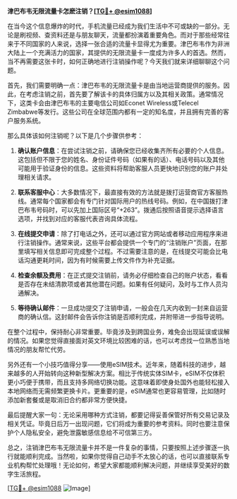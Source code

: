 **津巴布韦无限流量卡怎麽注销？[[TG💪+ @esim1088](https://t.me/s/esim1088)]**

在当今这个信息爆炸的时代，手机流量已经成为我们生活中不可或缺的一部分。无论是刷视频、查资料还是与朋友聊天，流量都扮演着重要角色。而对于那些经常往来于不同国家的人来说，选择一张合适的流量卡显得尤为重要。津巴布韦作为非洲大陆上一个充满活力的国家，其提供的无限流量卡一度成为许多人的首选。然而，当不再需要这张卡时，如何正确地进行注销操作呢？今天我们就来详细聊聊这个问题。

首先，我们需要明确一点：津巴布韦的无限流量卡是由当地运营商提供的服务。因此，在考虑注销之前，首先要了解该卡的具体归属方以及其相关政策。通常情况下，这类卡会由津巴布韦的主要电信公司如Econet Wireless或Telecel Zimbabwe等发行。这些公司在全球范围内都有一定的知名度，并且拥有完善的客户服务系统。

那么具体该如何注销呢？以下是几个步骤供参考：

1. **确认账户信息**：在尝试注销之前，请确保您已经收集齐所有必要的个人信息。这包括但不限于您的姓名、身份证件号码（如果有的话）、电话号码以及其他可能用于验证身份的信息。这些资料将帮助客服人员更快地识别您的账户并处理相关请求。

2. **联系客服中心**：大多数情况下，最直接有效的方法就是拨打运营商官方客服热线。通常每个国家都会有专门针对国际用户的热线号码。例如，在中国拨打津巴布韦号码时，可以先加上国际区号“+263”。拨通后按照语音提示选择语言选项，并找到对应的客服代表咨询具体流程。

3. **在线提交申请**：除了打电话之外，还可以通过官方网站或者移动应用程序来进行注销操作。通常来说，这些平台都会提供一个专门的“注销账户”页面，在那里填写相关信息即可完成整个过程。不过需要注意的是，在线提交可能会比电话沟通更耗时间，因为有时候需要上传文件作为补充证据。

4. **检查余额及费用**：在正式提交注销前，请务必仔细检查自己的账户状态，看看是否存在未结清款项或者其他潜在问题。如果有任何疑问，及时与工作人员沟通解决。

5. **等待确认邮件**：一旦成功提交了注销申请，一般会在几天内收到一封来自运营商的确认信。这封邮件会告诉你注销是否顺利完成，并附带进一步指导说明。

在整个过程中，保持耐心非常重要。毕竟涉及到跨国业务，难免会出现延误或误解的情况。如果您觉得直接面对英文环境比较困难的话，也可以考虑找一位熟悉当地情况的朋友帮忙代劳。

另外还有一个小技巧值得分享——使用eSIM技术。近年来，随着科技的进步，越来越多的人开始转向这种新型解决方案。相比于传统实体SIM卡，eSIM不仅体积更小巧便于携带，而且支持多网络切换功能。这意味着即使身处国外也能轻松接入本地网络而无需频繁更换卡片。更重要的是，eSIM通常也更容易管理，比如随时添加新套餐或是取消旧合约都非常方便快捷。

最后提醒大家一句：无论采用哪种方式注销，都要记得妥善保管好所有交易记录及相关凭证。毕竟日后万一出现问题，它们将成为重要的参考资料。同时也要注意保护个人隐私安全，避免泄露敏感信息给不可信第三方。

总之，注销津巴布韦无限流量卡并不是一件复杂的事情，只要按照上述步骤逐一执行就能顺利完成。当然啦，如果你觉得自己动手不太放心的话，也可以直接联系专业机构帮忙处理哦！无论如何，希望大家都能顺利解决问题，并继续享受美好的数字生活旅程。

[[TG💪+ @esim1088](https://t.me/s/esim1088) ![Image](https://i.postimg.cc/4NQfJmqS/Snipaste-2025-05-13-00-14-12.png)]